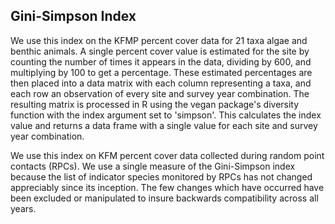 
## Gini-Simpson Index

We use this index on the KFMP percent cover data for 21 taxa algae and benthic animals. A single percent cover value is estimated for the site by counting the number of times it appears in the data, dividing by 600, and multiplying by 100 to get a percentage. These estimated percentages are then placed into a data matrix with each column representing a taxa, and each row an observation of every site and survey year combination. The resulting matrix is processed in R using the vegan package's diversity function with the index argument set to 'simpson'. This calculates the index value and returns a data frame with a single value for each site and survey year combination.

We use this index on KFM percent cover data collected during random point contacts (RPCs). We use a single measure of the Gini-Simpson index because the list of indicator species monitored by RPCs has not changed appreciably since its inception. The few changes which have occurred have been excluded or manipulated to insure backwards compatibility across all years. 

